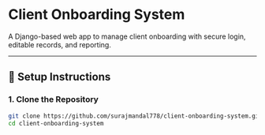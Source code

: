 # Client Onboarding System

A Django-based web app to manage client onboarding with secure login, editable records, and reporting.

---

## 🚀 Setup Instructions

### 1. Clone the Repository

```bash
git clone https://github.com/surajmandal778/client-onboarding-system.git
cd client-onboarding-system
